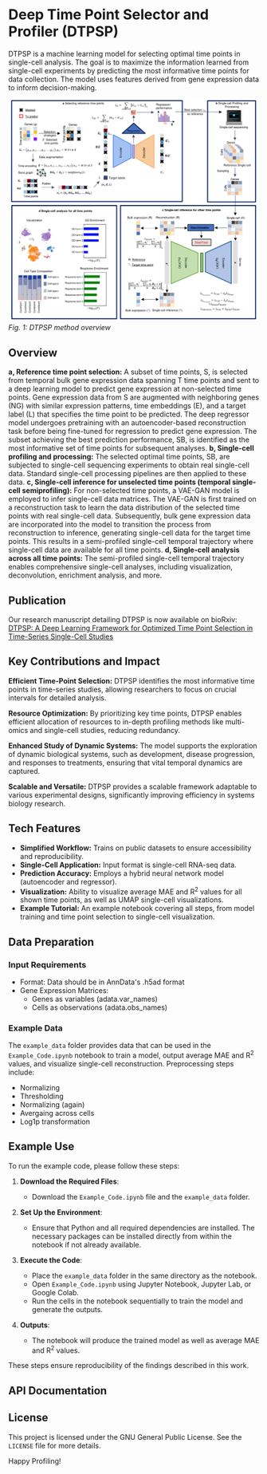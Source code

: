 # Deep Time Point Selector and Profiler (DTPSP)
DTPSP is a machine learning model for selecting optimal time points in single-cell analysis. The goal is to maximize the information learned from single-cell experiments by predicting the most informative time points for data collection. The model uses features derived from gene expression data to inform decision-making.

![Alt text](fig1_GitHub.png)
*Fig. 1: DTPSP method overview*

## Overview
**a, Reference time point selection:** A subset of time points, S, is selected from temporal bulk gene expression data spanning T time points and sent to a deep learning model to predict gene expression at non-selected time points. Gene expression data from S are augmented with neighboring genes (NG) with similar expression patterns, time embeddings (E), and a target label (L) that specifies the time point to be predicted. The deep regressor model undergoes pretraining with an autoencoder-based reconstruction task before being fine-tuned for regression to predict gene expression. The subset achieving the best prediction performance, SB, is identified as the most informative set of time points for subsequent analyses. **b, Single-cell profiling and processing:** The selected optimal time points, SB, are subjected to single-cell sequencing experiments to obtain real single-cell data. Standard single-cell processing pipelines are then applied to these data. **c, Single-cell inference for unselected time points (temporal single-cell semiprofiling):** For non-selected time points, a VAE-GAN model is employed to infer single-cell data matrices. The VAE-GAN is first trained on a reconstruction task to learn the data distribution of the selected time points with real single-cell data. Subsequently, bulk gene expression data are incorporated into the model to transition the process from reconstruction to inference, generating single-cell data for the target time points. This results in a semi-profiled single-cell temporal trajectory where single-cell data are available for all time points. **d, Single-cell analysis across all time points:** The semi-profiled single-cell temporal trajectory enables comprehensive single-cell analyses, including visualization, deconvolution, enrichment analysis, and more.

## Publication
Our research manuscript detailing DTPSP is now available on bioRxiv: [DTPSP: A Deep Learning Framework for Optimized Time Point Selection in Time-Series Single-Cell Studies](https://www.biorxiv.org/content/10.1101/2024.12.18.629276v1)

## Key Contributions and Impact
**Efficient Time-Point Selection:** DTPSP identifies the most informative time points in time-series studies, allowing researchers to focus on crucial intervals for detailed analysis.

**Resource Optimization:** By prioritizing key time points, DTPSP enables efficient allocation of resources to in-depth profiling methods like multi-omics and single-cell studies, reducing redundancy.

**Enhanced Study of Dynamic Systems:** The model supports the exploration of dynamic biological systems, such as development, disease progression, and responses to treatments, ensuring that vital temporal dynamics are captured.

**Scalable and Versatile:** DTPSP provides a scalable framework adaptable to various experimental designs, significantly improving efficiency in systems biology research.

## Tech Features
- **Simplified Workflow:** Trains on public datasets to ensure accessibility and reproducibility.
- **Single-Cell Application:** Input format is single-cell RNA-seq data.
- **Prediction Accuracy:** Employs a hybrid neural network model (autoencoder and regressor).
- **Visualization:** Ability to visualize average MAE and R<sup>2</sup> values for all shown time points, as well as UMAP single-cell visualizations.
- **Example Tutorial:** An example notebook covering all steps, from model training and time point selection to single-cell visualization.

## Data Preparation
### Input Requirements
- Format: Data should be in AnnData's .h5ad format
- Gene Expression Matrices:
  - Genes as variables (adata.var_names)
  - Cells as observations (adata.obs_names)
### Example Data
The `example_data` folder provides data that can be used in the `Example_Code.ipynb` notebook to train a model, output average MAE and R<sup>2</sup> values, and visualize single-cell reconstruction.
Preprocessing steps include:
- Normalizing
- Thresholding
- Normalizing (again)
- Avergaing across cells
- Log1p transformation

## Example Use
To run the example code, please follow these steps:

1. **Download the Required Files**:  
   - Download the `Example_Code.ipynb` file and the `example_data` folder.

2. **Set Up the Environment**:  
   - Ensure that Python and all required dependencies are installed. The necessary packages can be installed directly from within the notebook if not already available.

3. **Execute the Code**:  
   - Place the `example_data` folder in the same directory as the notebook.  
   - Open `Example_Code.ipynb` using Jupyter Notebook, Jupyter Lab, or Google Colab.  
   - Run the cells in the notebook sequentially to train the model and generate the outputs.

4. **Outputs**:  
   - The notebook will produce the trained model as well as average MAE and R<sup>2</sup> values.

These steps ensure reproducibility of the findings described in this work.

## API Documentation


## License
This project is licensed under the GNU General Public License. See the `LICENSE` file for more details.


Happy Profiling!

